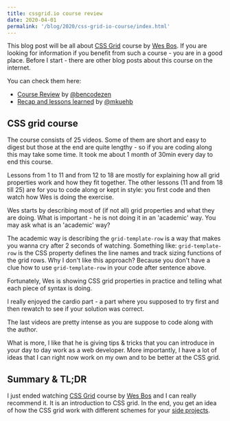 ```yaml
---
title: cssgrid.io course review
date: 2020-04-01
permalink: '/blog/2020/css-grid-io-course/index.html'
---
```


This blog post will be all about [CSS Grid](https://cssgrid.io/) course by [Wes Bos](https://wesbos.com/).
If you are looking for information if you benefit from such a course - you are in a good place.
Before I start - there are other blog posts about this course on the internet.

You can check them here:

- [Course Review](https://www.bencodezen.io/blog/review-css-grid-with-wes-bos/) by [@bencodezen](https://www.twitter.com/bencodezen)
- [Recap and lessons learned](https://marcokuehbauch.com/blog/learning-css-grid/) by [@mkuehb](https://twitter.com/Mkuehb)

## CSS grid course

The course consists of 25 videos. Some of them are short and easy to digest but those at the end
are quite lengthy - so if you are coding along this may take some time. It took me about 1 month
of 30min every day to end this course.

Lessons from 1 to 11 and from 12 to 18 are mostly for explaining how all grid
properties work and how they fit together. The other lessons (11 and from 18 till 25) are for you
to code along or kept in style: you first code and then watch how Wes is doing the exercise.

Wes starts by describing most of (if not all) grid properties and what they
are doing. What is important - he is not doing it in an 'academic' way. You may ask what is an 'academic' way?

The academic way is describing the `grid-template-row` is a way that makes you wanna cry after 2 seconds
of watching. Something like: `grid-template-row` is the CSS property defines the line names and
track sizing functions of the grid rows. Why I don't like this approach? Because you don't have a clue
how to use `grid-template-row` in your code after sentence above.

Fortunately, Wes is showing CSS grid properties in practice and telling what each piece of syntax is doing.

I really enjoyed the cardio part - a part where you supposed to try first and then rewatch to see
if your solution was correct.

The last videos are pretty intense as you are suppose to code along with the author.

What is more, I like that he is giving tips & tricks that you can introduce in your day to day work as a web developer.
More importantly, I have a lot of ideas that I can right now work on my own and to be better at the CSS grid.

## Summary & TL;DR

I just ended watching [CSS Grid](https://cssgrid.io/) course by [Wes Bos](https://wesbos.com/) and I
can really recommend it. It is an introduction to CSS grid. In the end, you get an idea of how the CSS grid work
with different schemes for your [side projects](https://github.com/krzysztofzuraw/css-grid-coffee-shop).
